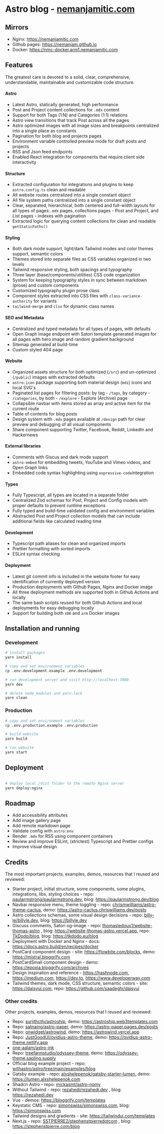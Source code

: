 # Astro blog - [nemanjamitic.com](https://nemanjamitic.com)

## Mirrors

- Nginx: https://nemanjamitic.com
- Github pages: https://nemanjam.github.io
- Docker: https://nmc-docker.arm1.nemanjamitic.com

## Features

The greatest care is devoted to a solid, clear, comprehensive, understandable, maintainable and customizable code structure.

#### Astro

- Latest Astro, statically generated, high performance
- Post and Project content collections for `.mdx` content
- Support for both Tags (1:N) and Categories (1:1) relations
- Astro view transitions that track Post across all the pages
- Astro optimized images with all image sizes and breakpoints centralized into a single place as constants
- Pagination for both blog and projects pages
- Environment variable controlled preview mode for draft posts and projects
- RSS and Json feed endpoints
- Enabled React integration for components that require client side interactivity

#### Structure

- Extracted configuration for integrations and plugins to keep `astro.config.ts` clean and readable
- All website routes centralized into a single constant object
- All file system paths centralized into a single constant object
- Clear, separated, hierarchical, both centered and full-width layouts for all types of pages:`.mdx` pages, collections pages - Post and Project, and List pages - indexes with pagination
- Extracted logic for querying content collections for clean and readable `getStaticPaths()`

#### Styling

- Both dark mode support, light/dark Tailwind modes and color themes support, semantic colors
- Themes stored into separate files as CSS variables organized in two levels
- Tailwind responsive styling, both spacings and typography
- Three layer (base/components/utilities) CSS code organization
- System for keeping typography styles in sync between markdown (prose) and custom components
- Customized typography plugin prose class
- Component styles extracted into CSS files with `class-variance-authority` for variants
- `tailwind-merge` and `clsx` for dynamic class names

#### SEO and Metadata

- Centralized and typed metadata for all types of pages, with defaults
- Open Graph image endpoint with Satori template generated images for all pages with hero image and random gradient background
- Sitemap generated at build-time
- Custom styled 404 page

#### Website

- Organized assets structure for both optimized (`/src`) and un-optimized (`/public`) images with extracted defaults
- `astro-icon` package supporting both material design (`mdi`) icons and local SVG's
- Paginated list pages for filtering posts: by tag - `/tags`, by category - `/categories`, by both - `/explore` - Explore (Archive) page
- Collapsible navbar with items stored as array and active item for the current route
- Table of contents for blog posts
- Design system with `.mdx` pages available at `/design` path for clear preview and debugging of all visual components
- Share component supporting Twitter, Facebook, Reddit, LinkedIn and Hackernews

#### External libraries

- Comments with Giscus and dark mode support
- `astro-embed` for embedding tweets, YouTube and Vimeo videos, and Open Graph links
- Embedded code syntax highlighting using `expressive-code`integration

#### Types

- Fully Typescript, all types are located in a separate folder
- Centralized Zod schemas for Post, Project and Config models with proper defaults to prevent runtime exceptions
- Fully typed and build-time validated config and environment variables
- Abstracted Post and Project collection models that can include additional fields like calculated reading time

#### Development

- Typescript path aliases for clean and organized imports
- Prettier formatting with sorted imports
- ESLint syntax checking

#### Deployment

- Latest git commit info is included in the website footer for easy identification of currently deployed version
- Production deployments with Github Pages, Nginx and Docker image
- All three deployment methods are supported both in Github Actions and locally
- The same bash scripts reused for both Github Actions and local deployments for easy debugging locally
- Support for building both `x86` and `arm` Docker images

## Installation and running

### Development

```bash
# install packages
yarn install

# copy and set environment variables
cp .env.development.example .env.development

# run development server and visit http://localhost:3000
yarn dev

# delete node_modules and yarn.lock
yarn clean
```

### Production

```bash
# copy and set environment variables
cp .env.production.example .env.production

# build website
yarn build

# run website
yarn start
```

## Deployment

```bash

# deploy local /dist folder to the remote Nginx server
yarn deploy:nginx
```

## Roadmap

- Add accessibility attributes
- Add image gallery page
- Add remote markdown page
- Validate config with `astro:env`
- Render `.mdx` for RSS using component containers
- Review and improve ESLint, (strictest) Typescript and Prettier configs
- Improve visual design

## Credits

The most important projects, examples, demos, resources that I reused and reviewed:

- Starter project, initial structure, some components, some plugins, integrations, libs, styling choices - repo: [paularmstrong/paularmstrong.dev](https://github.com/paularmstrong/paularmstrong.dev), blog: https://paularmstrong.dev/blog
- Navbar responsive menu, theme toggling - repo: [chrismwilliams/astro-theme-cactus](https://github.com/chrismwilliams/astro-theme-cactus), demo: https://astro-cactus.chriswilliams.dev/posts
- Astro collections schemas, some visual design decisions - repo: [billy-le/billyle.dev](https://github.com/billy-le/billyle.dev), blog: https://billyle.dev
- Giscuss comments, Satori og-image - repo: [thomasledoux1/website-thomas-astro](https://github.com/thomasledoux1/website-thomas-astro) , blog: https://website-thomas-astro.vercel.app, repo: [TkDodo/blog](https://github.com/TkDodo/blog), blog: https://tkdodo.eu/blog
- Deployment with Docker and Nginx - docs: https://docs.astro.build/en/recipes/docker
- PostCard component design - site: https://flowbite.com/blocks, demo: https://mistral.bloggrify.com
- PostCardSmall component design - demo: https://epoxia.bloggrify.com/archives
- Design inspiration and reference - https://hashnode.com, https://medium.com, https://dev.to, https://www.developerway.com
- Tailwind themes, dark mode, CSS structure, semantic colors - site: https://daisyui.com, repo: https://github.com/saadeghi/daisyui

### Other credits

Other projects, examples, demos, resources that I reused and reviewed:

- Repo: [surjithctly/astroship](https://github.com/surjithctly/astroship), demo: https://astroship.web3templates.com
- Repo: [satnaing/astro-paper](https://github.com/satnaing/astro-paper), demo: https://astro-paper.pages.dev/posts
- Repo: [onwidget/astrowind](https://github.com/onwidget/astrowind), demo: https://astrowind.vercel.app
- Repo: [JustGoodUI/ovidius-astro-theme](https://github.com/JustGoodUI/ovidius-astro-theme), demo: https://ovidius-astro-theme.netlify.app
- [one-aalam/astro-ink](https://github.com/one-aalam/astro-ink)
- Repo: [treefarmstudio/odyssey-theme](https://github.com/treefarmstudio/odyssey-theme), demo: https://odyssey-theme.sapling.supply
- Official blog example project - repo: [withastro/astro/tree/main/examples/blog](https://github.com/withastro/astro/tree/main/examples/blog)
- Gatsby example - repo: [alxshelepenok/gatsby-starter-lumen](https://github.com/alxshelepenok/gatsby-starter-lumen), demo: https://lumen.alxshelepenok.com
- Shadcn Astro - repo: [mickasmt/astro-nomy](https://github.com/mickasmt/astro-nomy)
- Without Tailwind - repo: [rezahedi/rezahedi.dev](https://github.com/rezahedi/rezahedi.dev) , blog: https://rezahedi.dev
- Vue - demos: https://bloggrify.com/templates
- Keystatic CMS - repo: [simonswiss/simonswiss.com](https://github.com/simonswiss/simonswiss.com), blog: https://simonswiss.com
- Tailwind designs and gradients - site: https://tailwindui.com/templates
- Next.js - repo: [SSTPIERRE2/stephenstpierredotcom](https://github.com/SSTPIERRE2/stephenstpierredotcom)
  , blog: https://stephenstpierre.com/blog
